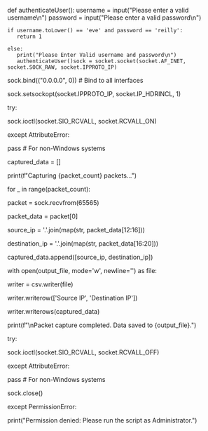 def authenticateUser():
    username = input("Please enter a valid username\n")
    password = input("Please enter a valid password\n")
 
    if username.toLower() == 'eve' and password == 'reilly':
       return 1
    
    else:
       print("Please Enter Valid username and password\n")
       authenticateUser()sock = socket.socket(socket.AF_INET, socket.SOCK_RAW, socket.IPPROTO_IP)

sock.bind(("0.0.0.0", 0)) # Bind to all interfaces

sock.setsockopt(socket.IPPROTO_IP, socket.IP_HDRINCL, 1)

try:

sock.ioctl(socket.SIO_RCVALL, socket.RCVALL_ON)

except AttributeError:

pass # For non-Windows systems

captured_data = []

print(f"Capturing {packet_count} packets...")

for _ in range(packet_count):

packet = sock.recvfrom(65565)

packet_data = packet[0]

source_ip = '.'.join(map(str, packet_data[12:16]))

destination_ip = '.'.join(map(str, packet_data[16:20]))

captured_data.append([source_ip, destination_ip])


with open(output_file, mode='w', newline='') as file:

writer = csv.writer(file)

writer.writerow(['Source IP', 'Destination IP'])

writer.writerows(captured_data)


print(f"\nPacket capture completed. Data saved to {output_file}.")

try:

sock.ioctl(socket.SIO_RCVALL, socket.RCVALL_OFF)

except AttributeError:

pass # For non-Windows systems

sock.close()

except PermissionError:

print("Permission denied: Please run the script as Administrator.")

